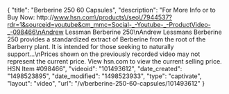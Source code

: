 {
    "title": "Berberine 250  60 Capsules",
    "description": "For More Info or to Buy Now: http:\/\/www.hsn.com\/products\/seo\/7944537?rdr=1&sourceid=youtube&cm_mmc=Social-_-Youtube-_-ProductVideo-_-098466\nAndrew Lessman Berberine 250\nAndrew Lessmans Berberine 250 provides a standardized extract of Berberine from the root of the Barberry plant. It is intended for those seeking to naturally support...\nPrices shown on the previously recorded video may not represent the current price.  View hsn.com to view the current selling price. HSN Item #098466",
    "videoid": "101493612",
    "date_created": "1498523895",
    "date_modified": "1498523933",
    "type": "captivate",
    "layout": "video",
    "url": "\/v\/berberine-250-60-capsules\/101493612"
}